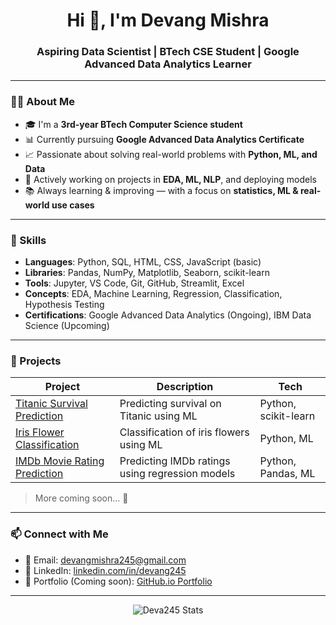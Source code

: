 <h1 align="center">Hi 👋, I'm Devang Mishra</h1>
<h3 align="center">Aspiring Data Scientist | BTech CSE Student | Google Advanced Data Analytics Learner</h3>

---

### 👨‍💻 About Me

- 🎓 I'm a **3rd-year BTech Computer Science student**
- 📊 Currently pursuing **Google Advanced Data Analytics Certificate**
- 📈 Passionate about solving real-world problems with **Python, ML, and Data**
- 📁 Actively working on projects in **EDA, ML, NLP**, and deploying models
- 📚 Always learning & improving — with a focus on **statistics, ML & real-world use cases**

---

### 🚀 Skills

- **Languages**: Python, SQL, HTML, CSS, JavaScript (basic)
- **Libraries**: Pandas, NumPy, Matplotlib, Seaborn, scikit-learn
- **Tools**: Jupyter, VS Code, Git, GitHub, Streamlit, Excel
- **Concepts**: EDA, Machine Learning, Regression, Classification, Hypothesis Testing
- **Certifications**: Google Advanced Data Analytics (Ongoing), IBM Data Science (Upcoming)

---

### 📂 Projects

| Project | Description | Tech |
|--------|-------------|------|
| [Titanic Survival Prediction](https://github.com/Deva245/Titanic-Survival-Prediction) | Predicting survival on Titanic using ML | Python, scikit-learn |
| [Iris Flower Classification](https://github.com/Deva245/Iris-Classification) | Classification of iris flowers using ML | Python, ML |
| [IMDb Movie Rating Prediction](https://github.com/Deva245/Movie-Rating-Prediction) | Predicting IMDb ratings using regression models | Python, Pandas, ML |

> More coming soon... 🚀

---

### 📫 Connect with Me

- 📧 Email: devangmishra245@gmail.com
- 💼 LinkedIn: [linkedin.com/in/devang245](https://linkedin.com/in/devang245)
- 📁 Portfolio (Coming soon): [GitHub.io Portfolio](https://deva245.github.io)

---

<p align="center">
  <img src="https://github-readme-stats.vercel.app/api?username=Deva245&show_icons=true&theme=tokyonight" alt="Deva245 Stats" />
</p>
